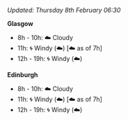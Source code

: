 *Updated: Thursday 8th February 06:30*

**Glasgow**

* 8h - 10h: :cloud: Cloudy
* 11h: :cyclone: Windy (:cloud:) [:cloud: as of 7h]
* 12h - 19h: :cyclone: Windy (:cloud:)

**Edinburgh**

* 8h - 10h: :cloud: Cloudy
* 11h: :cyclone: Windy (:cloud:) [:cloud: as of 7h]
* 12h - 19h: :cyclone: Windy (:cloud:)
